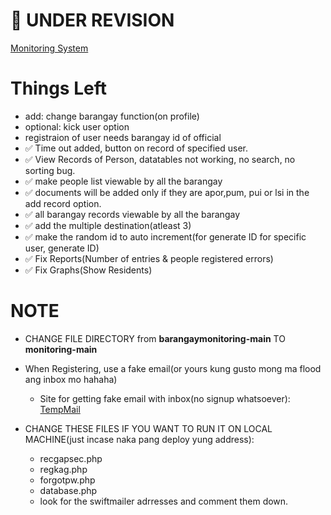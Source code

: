 # :rocket: UNDER REVISION
[Monitoring System](https://php-barangay-monitoring.herokuapp.com/)


# Things Left 

* add: change barangay function(on profile)
* optional: kick user option
* registraion of user needs barangay id of official
* :white_check_mark: Time out added, button on record of specified user.
* :white_check_mark: View Records of Person, datatables not working, no search, no sorting bug.
* :white_check_mark: make people list viewable by all the barangay
* :white_check_mark: documents will be added only if they are apor,pum, pui or lsi in the add record option.
* :white_check_mark: all barangay records viewable by all the barangay
* :white_check_mark: add the multiple destination(atleast 3)
* :white_check_mark: make the random id to auto increment(for generate ID for specific user, generate ID)
* :white_check_mark: Fix Reports(Number of entries & people registered errors)
* :white_check_mark: Fix Graphs(Show Residents)

# NOTE
- CHANGE FILE DIRECTORY from **barangaymonitoring-main** TO **monitoring-main**

- When Registering, use a fake email(or yours kung gusto mong ma flood ang inbox mo hahaha)
	- Site for getting fake email with inbox(no signup whatsoever): [TempMail](https://temp-mail.org/en/)

- CHANGE THESE FILES IF YOU WANT TO RUN IT ON LOCAL MACHINE(just incase naka pang deploy yung address):
	- recgapsec.php
	- regkag.php
	- forgotpw.php
	- database.php
	- look for the swiftmailer adrresses and comment them down.